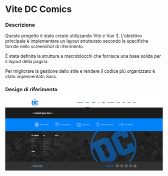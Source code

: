 # Vite DC Comics

### Descrizione

Questo progetto è stato creato utilizzando Vite e Vue 3. L'obiettivo principale è implementare un layout strutturato secondo le specifiche fornite nello screenshot di riferimento.

È stata definita la struttura a macroblocchi che fornisce una base solida per il layout della pagina.

Per migliorare la gestione dello stile e rendere il codice più organizzato è stato implementato Sass.

### Design di riferimento

![Design di riferimento](public/img/dc-comics-empty-layout.png)
